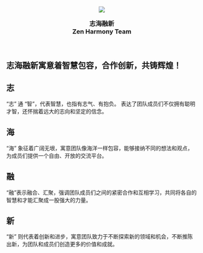 <h3 align="center">
  <img src="https://avatars.githubusercontent.com/u/185505786?s=200&v=4"/>

  志海融新<br>
  Zen Harmony Team
</h3>

&nbsp;

## 志海融新寓意着智慧包容，合作创新，共铸辉煌！

## 志
“志” 通 “智”，代表智慧，也指有志气、有抱负。
表达了团队成员们不仅拥有聪明才智，还怀揣着远大的志向和坚定的信念。

## 海
“海” 象征着广阔无垠，寓意团队像海洋一样包容，能够接纳不同的想法和观点，为成员们提供一个自由、开放的交流平台。

## 融
“融”表示融合、汇聚，强调团队成员们之间的紧密合作和互相学习，共同将各自的智慧和才能汇聚成一股强大的力量。

## 新
“新” 则代表着创新和进步，寓意团队致力于不断探索新的领域和机会，不断推陈出新，为团队和成员们创造更多的价值和成就。
